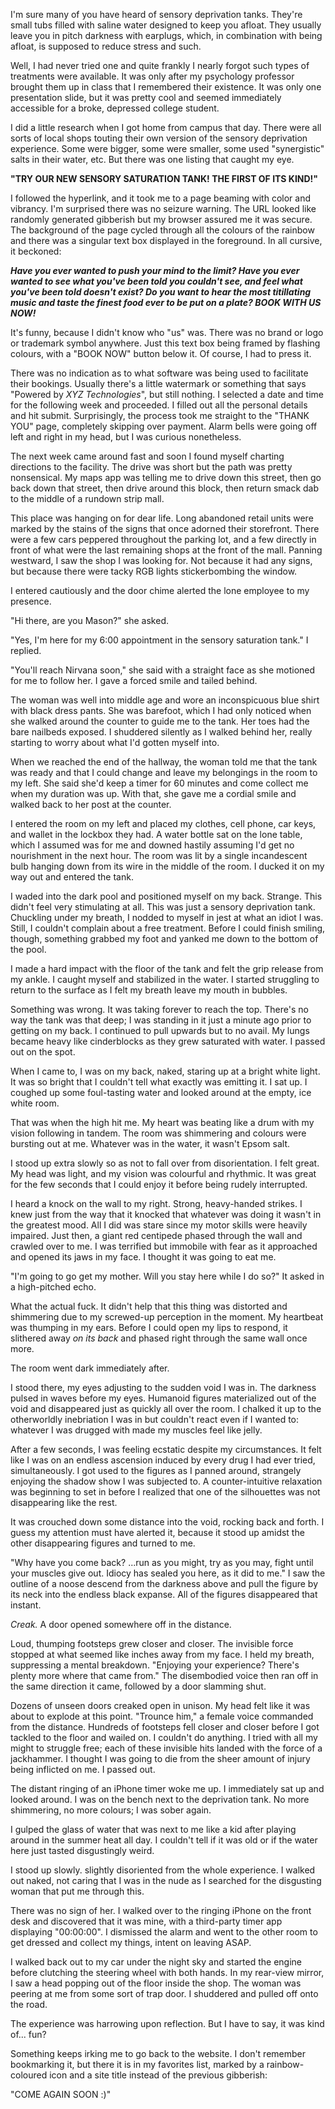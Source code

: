 I'm sure many of you have heard of sensory deprivation tanks. They're small tubs filled with saline water designed to keep you afloat. They usually leave you in pitch darkness with earplugs, which, in combination with being afloat, is supposed to reduce stress and such.

Well, I had never tried one and quite frankly I nearly forgot such types of treatments were available. It was only after my psychology professor brought them up in class that I remembered their existence. It was only one presentation slide, but it was pretty cool and seemed immediately accessible for a broke, depressed college student. 

I did a little research when I got home from campus that day. There were all sorts of local shops touting their own version of the sensory deprivation experience. Some were bigger, some were smaller, some used "synergistic" salts in their water, etc. But there was one listing that caught my eye.

**"TRY OUR NEW SENSORY SATURATION TANK! THE FIRST OF ITS KIND!"**

I followed the hyperlink, and it took me to a page beaming with color and vibrancy. I'm surprised there was no seizure warning. The URL looked like randomly generated gibberish but my browser assured me it was secure. The background of the page cycled through all the colours of the rainbow and there was a singular text box displayed in the foreground. In all cursive, it beckoned:

***Have you ever wanted to push your mind to the limit? Have you ever wanted to see what you've been told you couldn't see, and feel what you've been told doesn't exist? Do you want to hear the most titillating music and taste the finest food ever to be put on a plate? BOOK WITH US NOW!***

It's funny, because I didn't know who "us" was. There was no brand or logo or trademark symbol anywhere. Just this text box being framed by flashing colours, with a "BOOK NOW" button below it. Of course, I had to press it.

There was no indication as to what software was being used to facilitate their bookings. Usually there's a little watermark or something that says "Powered by *XYZ Technologies*", but still nothing. I selected a date and time for the following week and proceeded. I filled out all the personal details and hit submit. Surprisingly, the process took me straight to the "THANK YOU" page, completely skipping over payment. Alarm bells were going off left and right in my head, but I was curious nonetheless.

The next week came around fast and soon I found myself charting directions to the facility. The drive was short but the path was pretty nonsensical. My maps app was telling me to drive down this street, then go back down that street, then drive around this block, then return smack dab to the middle of a rundown strip mall.

This place was hanging on for dear life. Long abandoned retail units were marked by the stains of the signs that once adorned their storefront. There were a few cars peppered throughout the parking lot, and a few directly in front of what were the last remaining shops at the front of the mall. Panning westward, I saw the shop I was looking for. Not because it had any signs, but because there were tacky RGB lights stickerbombing the window.

I entered cautiously and the door chime alerted the lone employee to my presence.

"Hi there, are you Mason?" she asked.

"Yes, I'm here for my 6:00 appointment in the sensory saturation tank." I replied.

"You'll reach Nirvana soon," she said with a straight face as she motioned for me to follow her. I gave a forced smile and tailed behind.

The woman was well into middle age and wore an inconspicuous blue shirt with black dress pants. She was barefoot, which I had only noticed when she walked around the counter to guide me to the tank. Her toes had the bare nailbeds exposed. I shuddered silently as I walked behind her, really starting to worry about what I'd gotten myself into.

When we reached the end of the hallway, the woman told me that the tank was ready and that I could change and leave my belongings in the room to my left. She said she'd keep a timer for 60 minutes and come collect me when my duration was up. With that, she gave me a cordial smile and walked back to her post at the counter.

I entered the room on my left and placed my clothes, cell phone, car keys, and wallet in the lockbox they had. A water bottle sat on the lone table, which I assumed was for me and downed hastily assuming I'd get no nourishment in the next hour.  The room was lit by a single incandescent bulb hanging down from its wire in the middle of the room. I ducked it on my way out and entered the tank.

I waded into the dark pool and positioned myself on my back. Strange. This didn't feel very stimulating at all. This was just a sensory deprivation tank. Chuckling under my breath, I nodded to myself in jest at what an idiot I was. Still, I couldn't complain about a free treatment. Before I could finish smiling, though, something grabbed my foot and yanked me down to the bottom of the pool.

I made a hard impact with the floor of the tank and felt the grip release from my ankle. I caught myself and stabilized in the water. I started struggling to return to the surface as I felt my breath leave my mouth in bubbles.

Something was wrong. It was taking forever to reach the top. There's no way the tank was that deep; I was standing in it just a minute ago prior to getting on my back. I continued to pull upwards but to no avail. My lungs became heavy like cinderblocks as they grew saturated with water. I passed out on the spot.

When I came to, I was on my back, naked, staring up at a bright white light. It was so bright that I couldn't tell what exactly was emitting it. I sat up. I coughed up some foul-tasting water and looked around at the empty, ice white room. 

That was when the high hit me. My heart was beating like a drum with my vision following in tandem. The room was shimmering and colours were bursting out at me. Whatever was in the water, it wasn't Epsom salt.

I stood up extra slowly so as not to fall over from disorientation. I felt great. My head was light, and my vision was colourful and rhythmic. It was great for the few seconds that I could enjoy it before being rudely interrupted.

I heard a knock on the wall to my right. Strong, heavy-handed strikes. I knew just from the way that it knocked that whatever was doing it wasn't in the greatest mood. All I did was stare since my motor skills were heavily impaired. Just then, a giant red centipede phased through the wall and crawled over to me. I was terrified but immobile with fear as it approached and opened its jaws in my face. I thought it was going to eat me.

"I'm going to go get my mother. Will you stay here while I do so?" It asked in a high-pitched echo.

What the actual fuck. It didn't help that this thing was distorted and shimmering due to my screwed-up perception in the moment. My heartbeat was thumping in my ears. Before I could open my lips to respond, it slithered away *on its back* and phased right through the same wall once more.

The room went dark immediately after.

I stood there, my eyes adjusting to the sudden void I was in. The darkness pulsed in waves before my eyes. Humanoid figures materialized out of the void and disappeared just as quickly all over the room. I chalked it up to the otherworldly inebriation I was in but couldn't react even if I wanted to: whatever I was drugged with made my muscles feel like jelly. 

After a few seconds, I was feeling ecstatic despite my circumstances. It felt like I was on an endless ascension induced by every drug I had ever tried, simultaneously. I got used to the figures as I panned around, strangely enjoying the shadow show I was subjected to. A counter-intuitive relaxation was beginning to set in before I realized that one of the silhouettes was not disappearing like the rest. 

It was crouched down some distance into the void, rocking back and forth. I guess my attention must have alerted it, because it stood up amidst the other disappearing figures and turned to me. 

"Why have you come back? ...run as you might, try as you may, fight until your muscles give out. Idiocy has sealed you here, as it did to me." I saw the outline of a noose descend from the darkness above and pull the figure by its neck into the endless black expanse. All of the figures disappeared that instant. 

*Creak.* A door opened somewhere off in the distance. 

Loud, thumping footsteps grew closer and closer. The invisible force stopped at what seemed like inches away from my face. I held my breath, suppressing a mental breakdown. "Enjoying your experience? There's plenty more where that came from." The disembodied voice then ran off in the same direction it came, followed by a door slamming shut. 

Dozens of unseen doors creaked open in unison. My head felt like it was about to explode at this point.       "Trounce him," a female voice commanded from the distance. Hundreds of footsteps fell closer and closer before I got tackled to the floor and wailed on. I couldn't do anything. I tried with all my might to struggle free; each of these invisible hits landed with the force of a jackhammer. I thought I was going to die from the sheer amount of injury being inflicted on me. I passed out.

The distant ringing of an iPhone timer woke me up. I immediately sat up and looked around. I was on the bench next to the deprivation tank. No more shimmering, no more colours; I was sober again. 

I gulped the glass of water that was next to me like a kid after playing around in the summer heat all day. I couldn't tell if it was old or if the water here just tasted disgustingly weird. 

I stood up slowly. slightly disoriented from the whole experience. I walked out naked, not caring that I was in the nude as I searched for the disgusting woman that put me through this. 

There was no sign of her. I walked over to the ringing iPhone on the front desk and discovered that it was mine, with a third-party timer app displaying "00:00:00". I dismissed the alarm and went to the other room to get dressed and collect my things, intent on leaving ASAP.

I walked back out to my car under the night sky and started the engine before clutching the steering wheel with both hands. In my rear-view mirror, I saw a head popping out of the floor inside the shop. The woman was peering at me from some sort of trap door. I shuddered and pulled off onto the road.

The experience was harrowing upon reflection. But I have to say, it was kind of... fun? 

Something keeps irking me to go back to the website. I don't remember bookmarking it, but there it is in my favorites list, marked by a rainbow-coloured icon and a site title instead of the previous gibberish:

"COME AGAIN SOON :)"

&#x200B;

&#x200B;

&#x200B;

&#x200B;

&#x200B;